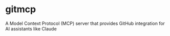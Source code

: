 # gitmcp
A Model Context Protocol (MCP) server that provides GitHub integration for AI assistants like Claude

